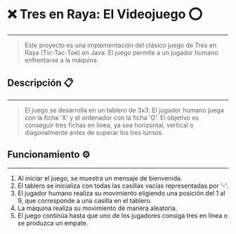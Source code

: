 # ❌ Tres en Raya: El Videojuego ⭕

---

> Este proyecto es una implementación del clásico juego de Tres en Raya (Tic-Tac-Toe) en Java. El juego permite a un 
> jugador humano enfrentarse a la máquina.

## Descripción 📋

---

> El juego se desarrolla en un tablero de 3x3. El jugador humano juega con la ficha 'X' y el ordenador con la ficha 'O'. 
> El objetivo es conseguir tres fichas en línea, ya sea horizontal, vertical o diagonalmente antes de superar los tres 
> turnos.

## Funcionamiento ⚙

---

1. Al iniciar el juego, se muestra un mensaje de bienvenida.
2. El tablero se inicializa con todas las casillas vacías representadas por '-'.
3. El jugador humano realiza su movimiento eligiendo una posición del 1 al 9, que corresponde a una casilla en el tablero.
4. La máquina realiza su movimiento de manera aleatoria.
5. El juego continúa hasta que uno de los jugadores consiga tres en línea o se produzca un empate.
